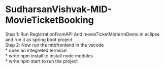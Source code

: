 # SudharsanVishvak-MID-MovieTicketBooking
Step 1: Run RegistrationFromAPI And movieTicketMidtermDemo in eclipse and run it as spring boot project                                                                
Step 2: Now run the mtbfrontend in the vscode                                                                                                                                                                                                                                                                                                            
         * open an integreted terminal                                                                                                                                  
        * write npm install to install node modules                
        * write npm start to run the project
